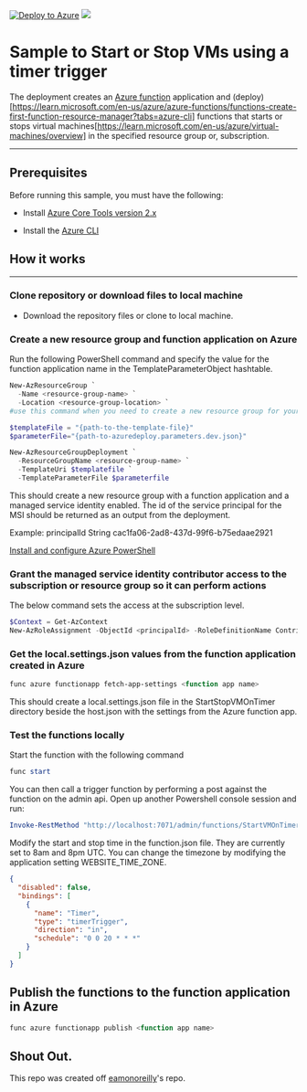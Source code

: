 [![Deploy to Azure](http://azuredeploy.net/deploybutton.png)](https://portal.azure.com/#create/Microsoft.Template/uri/https%3a%2f%2fraw.githubusercontent.com%2feamonoreilly%2fStartStopPowerShellFunction%2fmaster%2fazuredeploy.json) 
<a href="http://armviz.io/#/?load=https%3a%2f%2fraw.githubusercontent.com%2feamonoreilly%2fStartStopPowerShellFunction%2fmaster%2fazuredeploy.json" target="_blank">
    <img src="http://armviz.io/visualizebutton.png"/>
</a>

# Sample to Start or Stop VMs using a timer trigger

The deployment creates an [Azure function](https://learn.microsoft.com/en-us/azure/azure-functions/) application and (deploy)[https://learn.microsoft.com/en-us/azure/azure-functions/functions-create-first-function-resource-manager?tabs=azure-cli] functions that starts or stops virtual machines[https://learn.microsoft.com/en-us/azure/virtual-machines/overview] in the specified resource group or, subscription.

---
## Prerequisites

Before running this sample, you must have the following:

+ Install [Azure Core Tools version 2.x](https://docs.microsoft.com/en-us/azure/azure-functions/functions-run-local)

+ Install the [Azure CLI](https://docs.microsoft.com/en-us/cli/azure/install-azure-cli)


## How it works
---
### Clone repository or download files to local machine

+ Download the repository files or clone to local machine.


### Create a new resource group and function application on Azure

Run the following PowerShell command and specify the value for the function application name in the TemplateParameterObject hashtable.

```powershell
New-AzResourceGroup `
  -Name <resource-group-name> `
  -Location <resource-group-location> `
#use this command when you need to create a new resource group for your deployment
```

```powershell
$templateFile = "{path-to-the-template-file}"
$parameterFile="{path-to-azuredeploy.parameters.dev.json}"

New-AzResourceGroupDeployment `
  -ResourceGroupName <resource-group-name> `
  -TemplateUri $templatefile `
  -TemplateParameterFile $parameterfile
```

This should create a new resource group with a function application and a managed service identity enabled. The id of the service principal for the MSI should be returned as an output from the deployment.

Example: principalId    String   cac1fa06-2ad8-437d-99f6-b75edaae2921

[Install and configure Azure PowerShell](https://azure.microsoft.com/en-us/documentation/articles/powershell-install-configure/)

### Grant the managed service identity contributor access to the subscription or resource group so it can perform actions

The below command sets the access at the subscription level.

```powershell
$Context = Get-AzContext
New-AzRoleAssignment -ObjectId <principalId> -RoleDefinitionName Contributor -Scope "/subscriptions/$($Context.Subscription)"
```

### Get the local.settings.json values from the function application created in Azure

```powershell
func azure functionapp fetch-app-settings <function app name>
```

This should create a local.settings.json file in the StartStopVMOnTimer directory beside the host.json with the settings from the Azure function app.

### Test the functions locally

Start the function with the following command

```powershell
func start
```

You can then call a trigger function by performing a post against the function on the admin api. Open up another Powershell console session and run:

```powershell
Invoke-RestMethod "http://localhost:7071/admin/functions/StartVMOnTimer" -Method post -Body '{}' -ContentType "application/json"
```

Modify the start and stop time in the function.json file. They are currently set to 8am and 8pm UTC. You can change the timezone by modifying the application setting WEBSITE_TIME_ZONE.

```json
{
  "disabled": false,
  "bindings": [
    {
      "name": "Timer",
      "type": "timerTrigger",
      "direction": "in",
      "schedule": "0 0 20 * * *"
    }
  ]
}
```

## Publish the functions to the function application in Azure

```powershell
func azure functionapp publish <function app name>
```

## Shout Out.

This repo was created off [eamonoreilly](https://github.com/eamonoreilly/StartStopPowerShellFunction)'s repo.